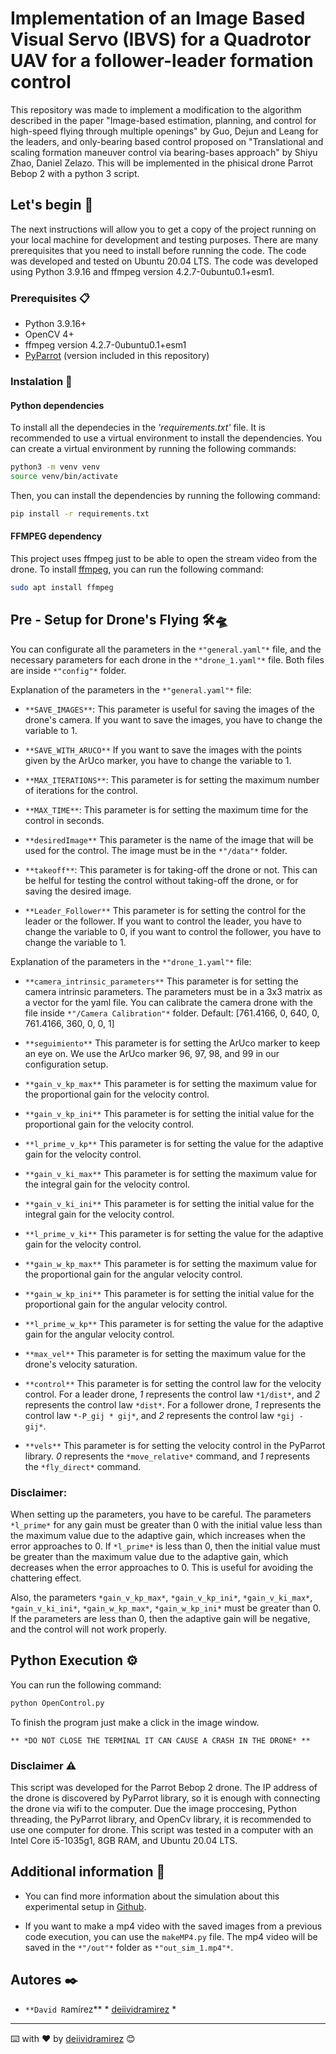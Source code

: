 # Implementation of an Image Based Visual Servo (IBVS) for a Quadrotor UAV for a follower-leader formation control

This repository was made to implement a modification to the algorithm described in the paper "Image-based estimation, planning, and control for high-speed flying through multiple openings" by Guo, Dejun and Leang for the leaders, and only-bearing based control proposed on "Translational and scaling formation maneuver control via bearing-bases approach" by Shiyu Zhao, Daniel Zelazo. This will be implemented in the phisical drone Parrot Bebop 2 with a python 3 script.



## Let's begin 🚀

The next instructions will allow you to get a copy of the project running on your local machine for development and testing purposes. There are many prerequisites that you need to install before running the code. The code was developed and tested on Ubuntu 20.04 LTS. The code was developed using Python 3.9.16 and ffmpeg version 4.2.7-0ubuntu0.1+esm1.

### Prerequisites 📋

* Python 3.9.16+
* OpenCV 4+
* ffmpeg version 4.2.7-0ubuntu0.1+esm1
* [PyParrot](https://github.com/amymcgovern/pyparrot) (version included in this repository)

### Instalation 🔧


#### Python dependencies

To install all the dependecies in the *'requirements.txt'* file. It is recommended to use a virtual environment to install the dependencies. You can create a virtual environment by running the following commands:

```bash
python3 -m venv venv
source venv/bin/activate
```

Then, you can install the dependencies by running the following command:

```bash
pip install -r requirements.txt
```


#### FFMPEG dependency

This project uses ffmpeg just to be able to open the stream video from the drone. To install [ffmpeg](https://ffmpeg.org/), you can run the following command:

```bash
sudo apt install ffmpeg
```



## Pre - Setup for Drone's Flying 🛠️🛸

You can configurate all the parameters in the `*"general.yaml"*` file, and the necessary parameters for each drone in the `*"drone_1.yaml"*` file. Both files are inside `*"config"*` folder.

Explanation of the parameters in the `*"general.yaml"*` file:

- `**SAVE_IMAGES**`: This parameter is useful for saving the images of the drone's camera. If you want to save the images, you have to change the variable to 1.

- `**SAVE_WITH_ARUCO**` If you want to save the images with the points given by the ArUco marker, you have to change the variable to 1.

- `**MAX_ITERATIONS**`: This parameter is for setting the maximum number of iterations for the control.

- `**MAX_TIME**`: This parameter is for setting the maximum time for the control in seconds.

- `**desiredImage**` This parameter is the name of the image that will be used for the control. The image must be in the `*"/data"*` folder.

- `**takeoff**`: This parameter is for taking-off the drone or not. This can be helful for testing the control without taking-off the drone, or for saving the desired image.

- `**Leader_Follower**` This parameter is for setting the control for the leader or the follower. If you want to control the leader, you have to change the variable to 0, if you want to control the follower, you have to change the variable to 1.

Explanation of the parameters in the `*"drone_1.yaml"*` file:

- `**camera_intrinsic_parameters**` This parameter is for setting the camera intrinsic parameters. The parameters must be in a 3x3 matrix as a vector for the yaml file. You can calibrate the camera drone with the file inside `*"/Camera Calibration"*` folder. Default: [761.4166, 0, 640, 0, 761.4166, 360, 0, 0, 1]

- `**seguimiento**` This parameter is for setting the ArUco marker to keep an eye on. We use the ArUco marker 96, 97, 98, and 99 in our configuration setup.

- `**gain_v_kp_max**` This parameter is for setting the maximum value for the proportional gain for the velocity control.

- `**gain_v_kp_ini**` This parameter is for setting the initial value for the proportional gain for the velocity control.

- `**l_prime_v_kp**` This parameter is for setting the value for the adaptive gain for the velocity control.

- `**gain_v_ki_max**` This parameter is for setting the maximum value for the integral gain for the velocity control.

- `**gain_v_ki_ini**` This parameter is for setting the initial value for the integral gain for the velocity control.

- `**l_prime_v_ki**` This parameter is for setting the value for the adaptive gain for the velocity control.

- `**gain_w_kp_max**` This parameter is for setting the maximum value for the proportional gain for the angular velocity control.

- `**gain_w_kp_ini**` This parameter is for setting the initial value for the proportional gain for the angular velocity control.

- `**l_prime_w_kp**` This parameter is for setting the value for the adaptive gain for the angular velocity control.

- `**max_vel**` This parameter is for setting the maximum value for the drone's velocity saturation.

- `**control**` This parameter is for setting the control law for the velocity control. For a leader drone, *1* represents the control law `*1/dist*`, and *2* represents the control law `*dist*`. For a follower drone, *1* represents the control law `*-P_gij * gij*`, and *2* represents the control law `*gij - gij*`.

- `**vels**` This parameter is for setting the velocity control in the PyParrot library. *0* represents the `*move_relative*` command, and *1* represents the `*fly_direct*` command.

### Disclaimer:

When setting up the parameters, you have to be careful. The parameters 
`*l_prime*` for any gain must be greater than 0 with the initial value less than the maximum value due to the adaptive gain, which increases when the error approaches to 0. If `*l_prime*` is less than 0, then the initial value must be greater than the maximum value due to the adaptive gain, which decreases when the error approaches to 0. This is useful for avoiding the chattering effect.

Also, the parameters `*gain_v_kp_max*`, `*gain_v_kp_ini*`, `*gain_v_ki_max*`, `*gain_v_ki_ini*`, `*gain_w_kp_max*`, `*gain_w_kp_ini*` must be greater than 0. If the parameters are less than 0, then the adaptive gain will be negative, and the control will not work properly.


## Python Execution ⚙️

You can run the following command:

```bash
python OpenControl.py
```
To finish the program just make a click in the image window. 

`** *DO NOT CLOSE THE TERMINAL IT CAN CAUSE A CRASH IN THE DRONE* **`

### Disclaimer ⚠️

This script was developed for the Parrot Bebop 2 drone. The IP address of the drone is discovered by PyParrot library, so it is enough with connecting the drone via wifi to the computer. Due the image proccesing, Python threading, the PyParrot library, and OpenCv library, it is recommended to use one computer for drone. This script was tested in a computer with an Intel Core i5-1035g1, 8GB RAM, and Ubuntu 20.04 LTS. 

## Additional information 📖

* You can find more information about the simulation about this experimental setup in [Github](https://github.com/deiividramirez/bearings).

* If you want to make a mp4 video with the saved images from a previous code execution, you can use the `makeMP4.py` file. The mp4 video will be saved in the `*"/out"*` folder as `*"out_sim_1.mp4"*`.


## Autores ✒️

- `**David R`amírez** * [deiividramirez](https://github.com/deiividramirez) *


<!-- ## License 📄 -->

<!-- Este proyecto está bajo la Licencia (Tu Licencia) - mira el archivo [LICENSE.md](LICENSE.md) para detalles -->


---
⌨️ with ❤️ by [deiividramirez](https://github.com/deiividramirez) 😊